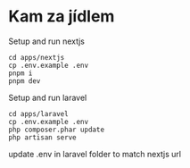 # Kam za jídlem

Setup and run nextjs
```
cd apps/nextjs
cp .env.example .env
pnpm i
pnpm dev
```

Setup and run laravel
```
cd apps/laravel
cp .env.example .env
php composer.phar update
php artisan serve
```

update .env in laravel folder to match nextjs url